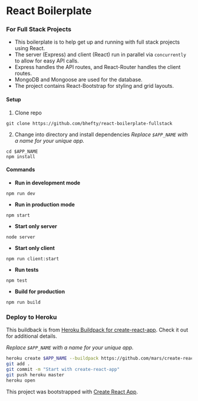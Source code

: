# React Boilerplate
### For Full Stack Projects

- This boilerplate is to help get up and running with full stack projects using React.
- The server (Express) and client (React) run in parallel via `concurrently` to allow for easy API calls.
- Express handles the API routes, and React-Router handles the client routes.
- MongoDB and Mongoose are used for the database.
- The project contains React-Bootstrap for styling and grid layouts.

#### Setup
1. Clone repo

`git clone https://github.com/bhefty/react-boilerplate-fullstack`

2. Change into directory and install dependencies
*Replace `$APP_NAME` with a name for your unique app.*
```
cd $APP_NAME
npm install
```


#### Commands
- **Run in development mode**

`npm run dev`

- **Run in production mode**

`npm start`

- **Start only server**

`node server`

- **Start only client**

`npm run client:start`

- **Run tests**

`npm test`

- **Build for production**

`npm run build`



### Deploy to Heroku
This buildback is from [Heroku Buildpack for create-react-app](https://github.com/mars/create-react-app-buildpack). Check it out for additional details.

*Replace `$APP_NAME` with a name for your unique app.*

```bash
heroku create $APP_NAME --buildpack https://github.com/mars/create-react-app-buildpack.git
git add .
git commit -m "Start with create-react-app"
git push heroku master
heroku open
```


This project was bootstrapped with [Create React App](https://github.com/facebookincubator/create-react-app).
